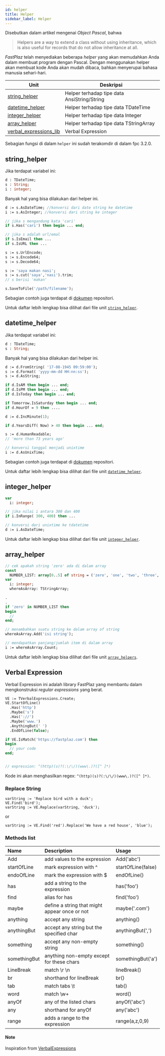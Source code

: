 ```yaml
---
id: helper
title: Helper
sidebar_label: Helper
---
```


Disebutkan dalam artikel mengenai _Object Pascal_, bahwa 
> Helpers are a way to extend a class without using inheritance, which is also useful for records that do not allow inheritance at all.

_FastPlaz_ telah menyediakan beberapa _helper_ yang akan memudahkan Anda dalam membuat program dengan Pascal. Dengan menggunakan helper akan membuat kode Anda akan mudah dibaca, bahkan menyerupai bahasa manusia sehari-hari.

| Unit | Deskripsi |
|---|---|
| [string_helper](#string_helper) | Helper terhadap tipe data AnsiString/String |
| [datetime_helper](#datetime_helper) | Helper terhadap tipe data TDateTime |
| [integer_helper](#integer_helper) | Helper terhadap tipe data Integer |
| [array_helper](#array_helper) | Helper terhadap tipe data TStringArray |
| [verbal_expressions_lib](#verbal-expression) | Verbal Expression |

Sebagian fungsi di dalam `helper` ini sudah terakomdir di dalam fpc 3.2.0.

## string_helper

Jika terdapat variabel ini:
```pascal
d : TDateTime;
s : String;
i : integer;
```

Banyak hal yang bisa dilakukan dari helper ini.
```pascal
d := s.AsDateTime; //konversi dari date string ke datetime
i := s.AsInteger; //konversi dari string ke integer

// jika s mengandung kata 'cari'
if s.Has('cari') then begin ... end;

// jika s adalah url/emal
if s.IsEmail then ...
if s.IsURL then ...

s := s.UrlEncode;
s := s.Encode64;
s := s.Decode64;

s := 'saya makan nasi';
s := s.cut('saya','nasi').trim;
// s berisi 'makan'

s.SaveToFile('/path/filename');
```

Sebagian contoh juga terdapat di [dokumen](https://github.com/fastplaz/fastplaz/blob/master/docs/string-helper.md) repositori.

Untuk daftar lebih lengkap bisa dilihat dari file unit [`string_helper`](https://github.com/fastplaz/fastplaz/blob/master/FastPlaz/src/helper/string_helpers.pas).

## datetime_helper

Jika terdapat variabel ini:
```pascal
d : TDateTime;
s : String;
```

Banyak hal yang bisa dilakukan dari helper ini.
```pascal
d := d.FromString( '17-08-1945 09:59:00');
s := d.Format( 'yyyy-mm-dd HH:nn:ss');
s := d.AsString;

if d.IsAM then begin ... end;
if d.IsPM then begin ... end;
if d.IsToday then begin ... end;

if Tomorrow.IsSaturday then begin ... end;
if d.HourOf = 9 then ....

d := d.IncMinute(1);

if d.YearsDiff( Now) > 40 then begin ... end;

s := d.HumanReadable;
// 'more than 73 years ago'

// konversi tanggal menjadi unixtime
i := d.AsUnixTime;
```

Sebagian contoh juga terdapat di [dokumen](https://github.com/fastplaz/fastplaz/blob/master/docs/datetime-helper.md) repositori.

Untuk daftar lebih lengkap bisa dilihat dari file unit [`datetime_helper`](https://github.com/fastplaz/fastplaz/blob/master/FastPlaz/src/helper/datetime_helpers.pas).

## integer_helper

```pascal
var
  i: integer;

// jika nilai i antara 300 dan 400
if i.InRange( 300, 400) then ...

// konversi dari unixtime ke tdatetime
d := i.AsDateTime;
```

Untuk daftar lebih lengkap bisa dilihat dari file unit [`integer_helper`](https://github.com/fastplaz/fastplaz/blob/master/FastPlaz/src/helper/integer_helpers.pas).

## array_helper

```pascal
// cek apakah string 'zero' ada di dalam array
const
  NUMBER_LIST: array[0..5] of string = ('zero', 'one', 'two', 'three', 'four', 'five');
var
  i: integer;
  whereAsArray: TStringArray;

.
.
if 'zero' in NUMBER_LIST then
begin
  //
end;

// menambahkan suatu string ke dalam array of string
whereAsArray.Add('isi string');

// mendapatkan panjang/jumlah item di dalam array
i := whereAsArray.Count;
```

Untuk daftar lebih lengkap bisa dilihat dari file unit [`array_helpers`](https://github.com/fastplaz/fastplaz/blob/master/FastPlaz/src/helper/array_helpers.pas).


## Verbal Expression

Verbal Expression ini adalah library FastPlaz yang membantu dalam mengkonstruksi _regular expressions_ yang berat.

```pascal
VE := TVerbalExpressions.Create;
VE.StartOfLine()
  .Has('http')
  .Maybe('s')
  .Has('://')
  .Maybe('www.')
  .AnythingBut(' ')
  .EndOfLine(false);

if VE.IsMatch('https://fastplaz.com') then
begin
  // your code
end;


// expression: ^(http)(s)?(:\/\/)(www\.)?([^ ]*)
```

Kode ini akan menghasilkan regex: `^(http)(s)?(:\/\/)(www\.)?([^ ]*)`.

### Replace String

```
varString := 'Replace bird with a duck';
VE.Find('bird');
varString := VE.Replace(varString, 'duck');
```
or

```
varString := VE.Find('red').Replace('We have a red house', 'blue');
```

### Methods list

Name|Description|Usage
:---|:---|:---
Add| add values to the expression| Add('abc')
startOfLine| mark expression with ^| startOfLine(false)
endoOfLine| mark the expression with $|endOfLine()
has|add a string to the expression| has('foo')
find| alias for has| find('foo')
maybe| define a string that might appear once or not| maybe('.com')
anything| accept any string| anything()
anythingBut| accept any string but the specified char| anythingBut(',')
something| accept any non-empty string| something()
somethingBut| anything non-empty except for these chars| somethingBut('a')
LineBreak| match \r \n|lineBreak()
br|shorthand for lineBreak| br()
tab|match tabs \t |tab()
word|match \w+|word()
anyOf| any of the listed chars| anyOf('abc')
any| shorthand for anyOf| any('abc')
range| adds a range to the expression|range(a,z,0,9)


#### Note

Inspiration from [VerbalExpressions](http://verbalexpressions.github.io/)